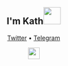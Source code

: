 
<h2 align="center">I'm Kath<img src="https://media.giphy.com/media/VgCDAzcKvsR6OM0uWg/giphy.gif" width="40"></h2>
<p align="center">
  <a href="https://twitter.com/iKath_x">Twitter</a> •
  <a href="https://t.me/imKath">Telegram</a>  
</p>
<p align="center">
  <img src="https://cdn.jsdelivr.net/gh/Semporia/Semporia@master/image/Happy.gif" width="27px">
</p>
